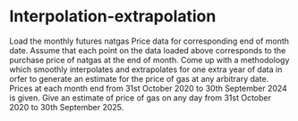 # Interpolation-extrapolation
Load the monthly futures natgas Price data for corresponding end of month date. 
Assume that each point on the data loaded above corresponds to the purchase price of natgas at the end of month. 
Come up with a methodology which smoothly interpolates and extrapolates for one extra year of data in orfer to generate an estimate for the price of gas at any arbitrary date. 
Prices at each month end from 31st October 2020 to 30th September 2024 is given. Give an estimate of price of gas on any day from 31st October 2020 to 30th September 2025. 
